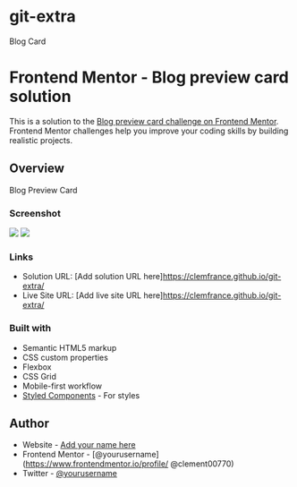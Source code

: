 # git-extra
 Blog Card
# Frontend Mentor - Blog preview card solution

This is a solution to the [Blog preview card challenge on Frontend Mentor](https://www.frontendmentor.io/challenges/blog-preview-card-ckPaj01IcS). Frontend Mentor challenges help you improve your coding skills by building realistic projects. 


## Overview
Blog Preview Card


### Screenshot

![](<FireShot Capture 012 - Blog Card - .png>)
![](fig1.jpg)


### Links

- Solution URL: [Add solution URL here]https://clemfrance.github.io/git-extra/
- Live Site URL: [Add live site URL here]https://clemfrance.github.io/git-extra/



### Built with

- Semantic HTML5 markup
- CSS custom properties
- Flexbox
- CSS Grid
- Mobile-first workflow
- [Styled Components](https://styled-components.com/) - For styles





## Author

- Website - [Add your name here](https://www.your-site.com)
- Frontend Mentor - [@yourusername](https://www.frontendmentor.io/profile/ @clement00770)
- Twitter - [@yourusername](https://www.twitter.com/@Clement14328229)

